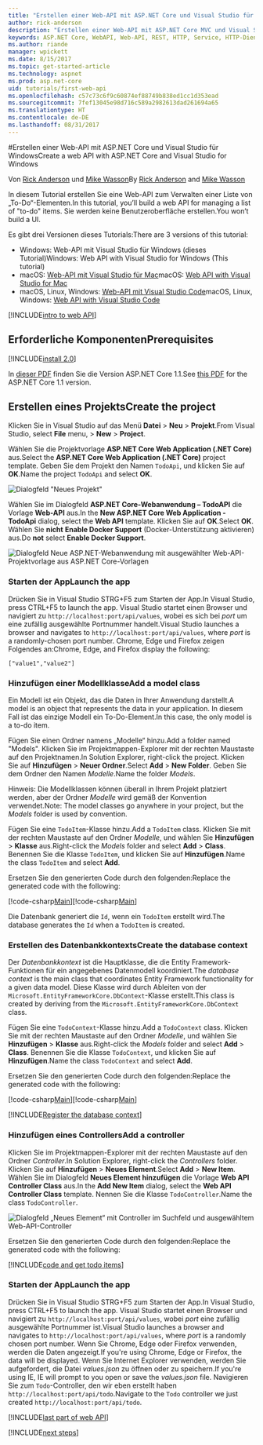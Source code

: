 ```yaml
---
title: "Erstellen einer Web-API mit ASP.NET Core und Visual Studio für Windows"
author: rick-anderson
description: "Erstellen einer Web-API mit ASP.NET Core MVC und Visual Studio für Windows"
keywords: ASP.NET Core, WebAPI, Web-API, REST, HTTP, Service, HTTP-Dienst
ms.author: riande
manager: wpickett
ms.date: 8/15/2017
ms.topic: get-started-article
ms.technology: aspnet
ms.prod: asp.net-core
uid: tutorials/first-web-api
ms.openlocfilehash: c57c73c6f9c60874ef88749b838ed1cc1d353ead
ms.sourcegitcommit: 7fef13045e98d716c589a2982613dad261694a65
ms.translationtype: HT
ms.contentlocale: de-DE
ms.lasthandoff: 08/31/2017
---
```

#<a name="create-a-web-api-with-aspnet-core-and-visual-studio-for-windows"></a><span data-ttu-id="59cc2-104">Erstellen einer Web-API mit ASP.NET Core und Visual Studio für Windows</span><span class="sxs-lookup"><span data-stu-id="59cc2-104">Create a web API with ASP.NET Core and Visual Studio for Windows</span></span>

<span data-ttu-id="59cc2-105">Von [Rick Anderson](https://twitter.com/RickAndMSFT) und [Mike Wasson](https://github.com/mikewasson)</span><span class="sxs-lookup"><span data-stu-id="59cc2-105">By [Rick Anderson](https://twitter.com/RickAndMSFT) and [Mike Wasson](https://github.com/mikewasson)</span></span>

<span data-ttu-id="59cc2-106">In diesem Tutorial erstellen Sie eine Web-API zum Verwalten einer Liste von „To-Do“-Elementen.</span><span class="sxs-lookup"><span data-stu-id="59cc2-106">In this tutorial, you’ll build a web API for managing a list of "to-do" items.</span></span> <span data-ttu-id="59cc2-107">Sie werden keine Benutzeroberfläche erstellen.</span><span class="sxs-lookup"><span data-stu-id="59cc2-107">You won’t build a UI.</span></span>

<span data-ttu-id="59cc2-108">Es gibt drei Versionen dieses Tutorials:</span><span class="sxs-lookup"><span data-stu-id="59cc2-108">There are 3 versions of this tutorial:</span></span>

* <span data-ttu-id="59cc2-109">Windows: Web-API mit Visual Studio für Windows (dieses Tutorial)</span><span class="sxs-lookup"><span data-stu-id="59cc2-109">Windows: Web API with Visual Studio for Windows (This tutorial)</span></span>
* <span data-ttu-id="59cc2-110">macOS: [Web-API mit Visual Studio für Mac](xref:tutorials/first-web-api-mac)</span><span class="sxs-lookup"><span data-stu-id="59cc2-110">macOS: [Web API with Visual Studio for Mac](xref:tutorials/first-web-api-mac)</span></span>
* <span data-ttu-id="59cc2-111">macOS, Linux, Windows: [Web-API mit Visual Studio Code](xref:tutorials/web-api-vsc)</span><span class="sxs-lookup"><span data-stu-id="59cc2-111">macOS, Linux, Windows: [Web API with Visual Studio Code](xref:tutorials/web-api-vsc)</span></span>

<!-- WARNING: The code AND images in this doc are used by uid: tutorials/web-api-vsc, tutorials/first-web-api-mac and tutorials/first-web-api. If you change any code/images in this tutorial, update uid: tutorials/web-api-vsc -->

[!INCLUDE[intro to web API](../includes/webApi/intro.md)]

## <a name="prerequisites"></a><span data-ttu-id="59cc2-112">Erforderliche Komponenten</span><span class="sxs-lookup"><span data-stu-id="59cc2-112">Prerequisites</span></span>

[!INCLUDE[install 2.0](../includes/install2.0.md)]

<span data-ttu-id="59cc2-113">In [dieser PDF](https://github.com/aspnet/Docs/tree/master/aspnetcore/tutorials/first-web-api/_static/_webAPI.pdf) finden Sie die Version ASP.NET Core 1.1.</span><span class="sxs-lookup"><span data-stu-id="59cc2-113">See [this PDF](https://github.com/aspnet/Docs/tree/master/aspnetcore/tutorials/first-web-api/_static/_webAPI.pdf) for the ASP.NET Core 1.1 version.</span></span>

## <a name="create-the-project"></a><span data-ttu-id="59cc2-114">Erstellen eines Projekts</span><span class="sxs-lookup"><span data-stu-id="59cc2-114">Create the project</span></span>

<span data-ttu-id="59cc2-115">Klicken Sie in Visual Studio auf das Menü **Datei** > **Neu** > **Projekt**.</span><span class="sxs-lookup"><span data-stu-id="59cc2-115">From Visual Studio, select **File** menu, > **New** > **Project**.</span></span>

<span data-ttu-id="59cc2-116">Wählen Sie die Projektvorlage **ASP.NET Core Web Application (.NET Core)** aus.</span><span class="sxs-lookup"><span data-stu-id="59cc2-116">Select the **ASP.NET Core Web Application (.NET Core)** project template.</span></span> <span data-ttu-id="59cc2-117">Geben Sie dem Projekt den Namen `TodoApi`, und klicken Sie auf **OK**.</span><span class="sxs-lookup"><span data-stu-id="59cc2-117">Name the project `TodoApi` and select **OK**.</span></span>

![Dialogfeld "Neues Projekt"](first-web-api/_static/new-project.png)

<span data-ttu-id="59cc2-119">Wählen Sie im Dialogfeld **ASP.NET Core-Webanwendung – TodoAPI** die Vorlage **Web-API** aus.</span><span class="sxs-lookup"><span data-stu-id="59cc2-119">In the **New ASP.NET Core Web Application - TodoApi** dialog, select the **Web API** template.</span></span> <span data-ttu-id="59cc2-120">Klicken Sie auf **OK**.</span><span class="sxs-lookup"><span data-stu-id="59cc2-120">Select **OK**.</span></span> <span data-ttu-id="59cc2-121">Wählen Sie **nicht** **Enable Docker Support** (Docker-Unterstützung aktivieren) aus.</span><span class="sxs-lookup"><span data-stu-id="59cc2-121">Do **not** select **Enable Docker Support**.</span></span>

![Dialogfeld Neue ASP.NET-Webanwendung mit ausgewählter Web-API-Projektvorlage aus ASP.NET Core-Vorlagen](first-web-api/_static/web-api-project.png)

### <a name="launch-the-app"></a><span data-ttu-id="59cc2-123">Starten der App</span><span class="sxs-lookup"><span data-stu-id="59cc2-123">Launch the app</span></span>

<span data-ttu-id="59cc2-124">Drücken Sie in Visual Studio STRG+F5 zum Starten der App.</span><span class="sxs-lookup"><span data-stu-id="59cc2-124">In Visual Studio, press CTRL+F5 to launch the app.</span></span> <span data-ttu-id="59cc2-125">Visual Studio startet einen Browser und navigiert zu `http://localhost:port/api/values`, wobei es sich bei *port* um eine zufällig ausgewählte Portnummer handelt.</span><span class="sxs-lookup"><span data-stu-id="59cc2-125">Visual Studio launches a browser and navigates to `http://localhost:port/api/values`, where *port* is a randomly-chosen port number.</span></span> <span data-ttu-id="59cc2-126">Chrome, Edge und Firefox zeigen Folgendes an:</span><span class="sxs-lookup"><span data-stu-id="59cc2-126">Chrome, Edge, and Firefox display the following:</span></span>

```
["value1","value2"]
``` 

### <a name="add-a-model-class"></a><span data-ttu-id="59cc2-127">Hinzufügen einer Modellklasse</span><span class="sxs-lookup"><span data-stu-id="59cc2-127">Add a model class</span></span>

<span data-ttu-id="59cc2-128">Ein Modell ist ein Objekt, das die Daten in Ihrer Anwendung darstellt.</span><span class="sxs-lookup"><span data-stu-id="59cc2-128">A model is an object that represents the data in your application.</span></span> <span data-ttu-id="59cc2-129">In diesem Fall ist das einzige Modell ein To-Do-Element.</span><span class="sxs-lookup"><span data-stu-id="59cc2-129">In this case, the only model is a to-do item.</span></span>

<span data-ttu-id="59cc2-130">Fügen Sie einen Ordner namens „Modelle“ hinzu.</span><span class="sxs-lookup"><span data-stu-id="59cc2-130">Add a folder named "Models".</span></span> <span data-ttu-id="59cc2-131">Klicken Sie im Projektmappen-Explorer mit der rechten Maustaste auf den Projektnamen.</span><span class="sxs-lookup"><span data-stu-id="59cc2-131">In Solution Explorer, right-click the project.</span></span> <span data-ttu-id="59cc2-132">Klicken Sie auf **Hinzufügen** > **Neuer Ordner**.</span><span class="sxs-lookup"><span data-stu-id="59cc2-132">Select **Add** > **New Folder**.</span></span> <span data-ttu-id="59cc2-133">Geben Sie dem Ordner den Namen *Modelle*.</span><span class="sxs-lookup"><span data-stu-id="59cc2-133">Name the folder *Models*.</span></span>

<span data-ttu-id="59cc2-134">Hinweis: Die Modellklassen können überall in Ihrem Projekt platziert werden, aber der Ordner *Modelle* wird gemäß der Konvention verwendet.</span><span class="sxs-lookup"><span data-stu-id="59cc2-134">Note: The model classes go anywhere in your project, but the *Models* folder is used by convention.</span></span>

<span data-ttu-id="59cc2-135">Fügen Sie eine `TodoItem`-Klasse hinzu.</span><span class="sxs-lookup"><span data-stu-id="59cc2-135">Add a `TodoItem` class.</span></span> <span data-ttu-id="59cc2-136">Klicken Sie mit der rechten Maustaste auf den Ordner *Modelle*, und wählen Sie **Hinzufügen** > **Klasse** aus.</span><span class="sxs-lookup"><span data-stu-id="59cc2-136">Right-click the *Models* folder and select **Add** > **Class**.</span></span> <span data-ttu-id="59cc2-137">Benennen Sie die Klasse `TodoItem`, und klicken Sie auf **Hinzufügen**.</span><span class="sxs-lookup"><span data-stu-id="59cc2-137">Name the class `TodoItem` and select **Add**.</span></span>

<span data-ttu-id="59cc2-138">Ersetzen Sie den generierten Code durch den folgenden:</span><span class="sxs-lookup"><span data-stu-id="59cc2-138">Replace the generated code with the following:</span></span>

<span data-ttu-id="59cc2-139">[!code-csharp[Main](first-web-api/sample/TodoApi/Models/TodoItem.cs)]</span><span class="sxs-lookup"><span data-stu-id="59cc2-139">[!code-csharp[Main](first-web-api/sample/TodoApi/Models/TodoItem.cs)]</span></span>

<span data-ttu-id="59cc2-140">Die Datenbank generiert die `Id`, wenn ein `TodoItem` erstellt wird.</span><span class="sxs-lookup"><span data-stu-id="59cc2-140">The database generates the `Id` when a `TodoItem` is created.</span></span>

### <a name="create-the-database-context"></a><span data-ttu-id="59cc2-141">Erstellen des Datenbankkontexts</span><span class="sxs-lookup"><span data-stu-id="59cc2-141">Create the database context</span></span>

<span data-ttu-id="59cc2-142">Der *Datenbankkontext* ist die Hauptklasse, die die Entity Framework-Funktionen für ein angegebenes Datenmodell koordiniert.</span><span class="sxs-lookup"><span data-stu-id="59cc2-142">The *database context* is the main class that coordinates Entity Framework functionality for a given data model.</span></span> <span data-ttu-id="59cc2-143">Diese Klasse wird durch Ableiten von der `Microsoft.EntityFrameworkCore.DbContext`-Klasse erstellt.</span><span class="sxs-lookup"><span data-stu-id="59cc2-143">This class is created by deriving from the `Microsoft.EntityFrameworkCore.DbContext` class.</span></span>

<span data-ttu-id="59cc2-144">Fügen Sie eine `TodoContext`-Klasse hinzu.</span><span class="sxs-lookup"><span data-stu-id="59cc2-144">Add a `TodoContext` class.</span></span> <span data-ttu-id="59cc2-145">Klicken Sie mit der rechten Maustaste auf den Ordner *Modelle*, und wählen Sie **Hinzufügen** > **Klasse** aus.</span><span class="sxs-lookup"><span data-stu-id="59cc2-145">Right-click the *Models* folder and select **Add** > **Class**.</span></span> <span data-ttu-id="59cc2-146">Benennen Sie die Klasse `TodoContext`, und klicken Sie auf **Hinzufügen**.</span><span class="sxs-lookup"><span data-stu-id="59cc2-146">Name the class `TodoContext` and select **Add**.</span></span>

<span data-ttu-id="59cc2-147">Ersetzen Sie den generierten Code durch den folgenden:</span><span class="sxs-lookup"><span data-stu-id="59cc2-147">Replace the generated code with the following:</span></span>

<span data-ttu-id="59cc2-148">[!code-csharp[Main](first-web-api/sample/TodoApi/Models/TodoContext.cs)]</span><span class="sxs-lookup"><span data-stu-id="59cc2-148">[!code-csharp[Main](first-web-api/sample/TodoApi/Models/TodoContext.cs)]</span></span>

[!INCLUDE[Register the database context](../includes/webApi/register_dbContext.md)]

### <a name="add-a-controller"></a><span data-ttu-id="59cc2-149">Hinzufügen eines Controllers</span><span class="sxs-lookup"><span data-stu-id="59cc2-149">Add a controller</span></span>

<span data-ttu-id="59cc2-150">Klicken Sie im Projektmappen-Explorer mit der rechten Maustaste auf den Ordner *Controller*.</span><span class="sxs-lookup"><span data-stu-id="59cc2-150">In Solution Explorer, right-click the *Controllers* folder.</span></span> <span data-ttu-id="59cc2-151">Klicken Sie auf **Hinzufügen** > **Neues Element**.</span><span class="sxs-lookup"><span data-stu-id="59cc2-151">Select **Add** > **New Item**.</span></span> <span data-ttu-id="59cc2-152">Wählen Sie im Dialogfeld **Neues Element hinzufügen** die Vorlage **Web API Controller Class** aus.</span><span class="sxs-lookup"><span data-stu-id="59cc2-152">In the **Add New Item** dialog, select the **Web  API Controller Class** template.</span></span> <span data-ttu-id="59cc2-153">Nennen Sie die Klasse `TodoController`.</span><span class="sxs-lookup"><span data-stu-id="59cc2-153">Name the class `TodoController`.</span></span>

![Dialogfeld „Neues Element“ mit Controller im Suchfeld und ausgewähltem Web-API-Controller](first-web-api/_static/new_controller.png)

<span data-ttu-id="59cc2-155">Ersetzen Sie den generierten Code durch den folgenden:</span><span class="sxs-lookup"><span data-stu-id="59cc2-155">Replace the generated code with the following:</span></span>

[!INCLUDE[code and get todo items](../includes/webApi/getTodoItems.md)]
  
### <a name="launch-the-app"></a><span data-ttu-id="59cc2-156">Starten der App</span><span class="sxs-lookup"><span data-stu-id="59cc2-156">Launch the app</span></span>

<span data-ttu-id="59cc2-157">Drücken Sie in Visual Studio STRG+F5 zum Starten der App.</span><span class="sxs-lookup"><span data-stu-id="59cc2-157">In Visual Studio, press CTRL+F5 to launch the app.</span></span> <span data-ttu-id="59cc2-158">Visual Studio startet einen Browser und navigiert zu `http://localhost:port/api/values`, wobei *port* eine zufällig ausgewählte Portnummer ist.</span><span class="sxs-lookup"><span data-stu-id="59cc2-158">Visual Studio launches a browser and navigates to `http://localhost:port/api/values`, where *port* is a randomly chosen port number.</span></span> <span data-ttu-id="59cc2-159">Wenn Sie Chrome, Edge oder Firefox verwenden, werden die Daten angezeigt.</span><span class="sxs-lookup"><span data-stu-id="59cc2-159">If you're using Chrome, Edge or Firefox, the data will be displayed.</span></span> <span data-ttu-id="59cc2-160">Wenn Sie Internet Explorer verwenden, werden Sie aufgefordert, die Datei *values.json* zu öffnen oder zu speichern.</span><span class="sxs-lookup"><span data-stu-id="59cc2-160">If you're using IE, IE will prompt to you open or save the *values.json* file.</span></span> <span data-ttu-id="59cc2-161">Navigieren Sie zum `Todo`-Controller, den wir eben erstellt haben `http://localhost:port/api/todo`.</span><span class="sxs-lookup"><span data-stu-id="59cc2-161">Navigate to the `Todo` controller we just created `http://localhost:port/api/todo`.</span></span>

[!INCLUDE[last part of web API](../includes/webApi/end.md)]

[!INCLUDE[next steps](../includes/webApi/next.md)]

